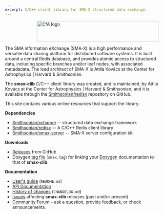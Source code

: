 ```yaml
---
excerpt: C/C++ client library for SMA-X structured data exchange.
---
```


<img src="/smax-clib/resources/CfA-logo.png" alt="CfA logo" width="400" height="67" align="right"><br clear="all">

The SMA information eXchange (SMA-X) is a high performance and versatile data sharing platform for distributed software
systems. It is built around a central Redis database, and provides atomic access to structured data, including 
specific branches and/or leaf nodes, with associated metadadata. The lead architect of SMA-X is Attila Kovács at the 
Center for Astrophysics \| Harvard &amp; Smithsonian.

The __smax-clib__ C/C++ client library was created, and is maintained, by Attila Kovács at the Center for Astrophysics 
\| Harvard &amp; Smithsonian, and it is available through the 
[Smithsonian/redisx](https://github.com/Smithsonian/smax-clib) repository on GitHub. 

This site contains various online resources that support the library:

__Dependencies__

 - [Smithsonian/xchange](https://github.com/Smithsonian/xchange) -- structured data exchange framework
 - [Smithsonian/redisx](https://github.com/Smithsonian/redisx) -- A C/C++ Redis client library
 - [Smithsonian/smax-server](https://github.com/Smithsonian/smax-server) -- SMA-X server configuration kit
 
__Downloads__

 - [Releases](https://github.com/Smithsonian/smax-clib/releases) from GitHub
 - Doxygen [tag file](apidoc/smax.tag) (`smax.tag`) for linking 
   your [Doxygen](https://www.doxygen.nl/) documentation to that of __smax-clib__


__Documentation__

 - [User's guide](doc/README.md) (`README.md`)
 - [API Documentation](apidoc/html/files.html)
 - [History of changes](doc/CHANGELOG.md) (`CHANGELOG.md`)
 - [Issues](https://github.com/Smithsonian/smax-clib/issues) affecting __smax-clib__ releases (past and/or present)
 - [Community Forum](https://github.com/Smithsonian/smax-clib/discussions) &ndash; ask a question, provide feedback, or 
   check announcements.


 
